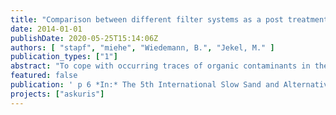 ```yaml
---
title: "Comparison between different filter systems as a post treatment after tertiary ozonation"
date: 2014-01-01
publishDate: 2020-05-25T15:14:06Z
authors: [ "stapf", "miehe", "Wiedemann, B.", "Jekel, M." ]
publication_types: ["1"]
abstract: "To cope with occurring traces of organic contaminants in the effluent of waste water treatment plants, ozonation is a suitable technical treatment method. However, there is an ongoing discussion about the necessity of a posttreatment of ozonation effluents to remove possible toxic ozonation by-products. This study compares a dual media filter (DMF) and a biological activated carbon filter (BAC), which were used for ozonation post-treatment, and were also designed as coagulation filters for tertiary phosphor removal. The results of this study demonstrate that both rapid filters performed similarly in respect to DOC reduction and oxygen demand, and could also be used for tertiary phosphorus removal without any impairments. A comparison of a serial mode of the DMF and the BAC with a slow sand filter, which was used as a surrogate for an infiltration pond, showed that this two-stage process could increase the degradation of the DOC, but was not able to remove the entire biodegradable DOC."
featured: false
publication: ' p 6 *In:* The 5th International Slow Sand and Alternative Biological Filtration Conference. Nagoya, Japan. 19.-21.Juni 2014'
projects: ["askuris"]
---
```


